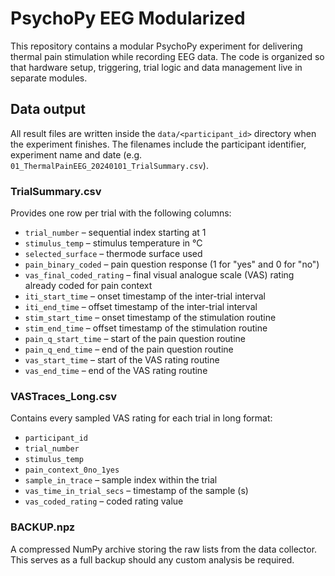 # PsychoPy EEG Modularized

This repository contains a modular PsychoPy experiment for delivering thermal
pain stimulation while recording EEG data. The code is organized so that
hardware setup, triggering, trial logic and data management live in separate
modules.

## Data output

All result files are written inside the `data/<participant_id>` directory when
the experiment finishes. The filenames include the participant identifier,
experiment name and date (e.g. `01_ThermalPainEEG_20240101_TrialSummary.csv`).

### TrialSummary.csv
Provides one row per trial with the following columns:
- `trial_number` &ndash; sequential index starting at 1
- `stimulus_temp` &ndash; stimulus temperature in °C
- `selected_surface` &ndash; thermode surface used
- `pain_binary_coded` &ndash; pain question response (1 for "yes" and 0 for
  "no")
- `vas_final_coded_rating` &ndash; final visual analogue scale (VAS) rating
  already coded for pain context
- `iti_start_time` &ndash; onset timestamp of the inter-trial interval
- `iti_end_time` &ndash; offset timestamp of the inter-trial interval
- `stim_start_time` &ndash; onset timestamp of the stimulation routine
- `stim_end_time` &ndash; offset timestamp of the stimulation routine
- `pain_q_start_time` &ndash; start of the pain question routine
- `pain_q_end_time` &ndash; end of the pain question routine
- `vas_start_time` &ndash; start of the VAS rating routine
- `vas_end_time` &ndash; end of the VAS rating routine

### VASTraces_Long.csv
Contains every sampled VAS rating for each trial in long format:
- `participant_id`
- `trial_number`
- `stimulus_temp`
- `pain_context_0no_1yes`
- `sample_in_trace` &ndash; sample index within the trial
- `vas_time_in_trial_secs` &ndash; timestamp of the sample (s)
- `vas_coded_rating` &ndash; coded rating value

### BACKUP.npz
A compressed NumPy archive storing the raw lists from the data collector. This
serves as a full backup should any custom analysis be required.

